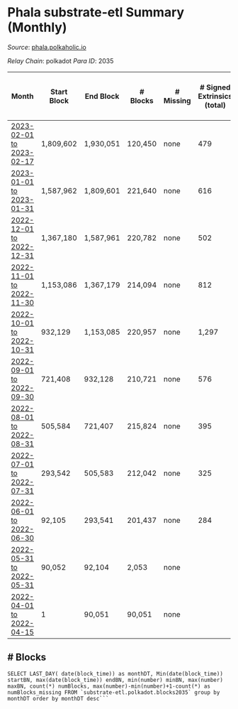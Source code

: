 # Phala substrate-etl Summary (Monthly)

_Source_: [phala.polkaholic.io](https://phala.polkaholic.io)

*Relay Chain*: polkadot
*Para ID*: 2035



| Month | Start Block | End Block | # Blocks | # Missing | # Signed Extrinsics (total) | # Active Accounts (avg) | # Addresses with Balances (max) | Issues |
| ----- | ----------- | --------- | -------- | --------- | --------------------------- | ----------------------- | ------------------------------- | ------ |
| [2023-02-01 to 2023-02-17](/polkadot/2035-phala/2023-02-28.md) | 1,809,602 | 1,930,051 | 120,450 | none  | 479 | 16 | 3,065 | - | 
| [2023-01-01 to 2023-01-31](/polkadot/2035-phala/2023-01-31.md) | 1,587,962 | 1,809,601 | 221,640 | none  | 616 | 13 | 3,021 | - | 
| [2022-12-01 to 2022-12-31](/polkadot/2035-phala/2022-12-31.md) | 1,367,180 | 1,587,961 | 220,782 | none  | 502 | 11 | 2,979 | - | 
| [2022-11-01 to 2022-11-30](/polkadot/2035-phala/2022-11-30.md) | 1,153,086 | 1,367,179 | 214,094 | none  | 812 | 16 | 2,925 | - | 
| [2022-10-01 to 2022-10-31](/polkadot/2035-phala/2022-10-31.md) | 932,129 | 1,153,085 | 220,957 | none  | 1,297 | 22 | 2,791 | - | 
| [2022-09-01 to 2022-09-30](/polkadot/2035-phala/2022-09-30.md) | 721,408 | 932,128 | 210,721 | none  | 576 | 13 | 2,630 | - | 
| [2022-08-01 to 2022-08-31](/polkadot/2035-phala/2022-08-31.md) | 505,584 | 721,407 | 215,824 | none  | 395 | 9 | 2,563 | - | 
| [2022-07-01 to 2022-07-31](/polkadot/2035-phala/2022-07-31.md) | 293,542 | 505,583 | 212,042 | none  | 325 | 8 | 2,507 | - | 
| [2022-06-01 to 2022-06-30](/polkadot/2035-phala/2022-06-30.md) | 92,105 | 293,541 | 201,437 | none  | 284 | 4 | 2,466 | - | 
| [2022-05-31 to 2022-05-31](/polkadot/2035-phala/2022-05-31.md) | 90,052 | 92,104 | 2,053 | none  |  |  | 5 | - | 
| [2022-04-01 to 2022-04-15](/polkadot/2035-phala/2022-04-30.md) | 1 | 90,051 | 90,051 | none  |  |  | 5 | - | 

## # Blocks
```
SELECT LAST_DAY( date(block_time)) as monthDT, Min(date(block_time)) startBN, max(date(block_time)) endBN, min(number) minBN, max(number) maxBN, count(*) numBlocks, max(number)-min(number)+1-count(*) as numBlocks_missing FROM `substrate-etl.polkadot.blocks2035` group by monthDT order by monthDT desc```

